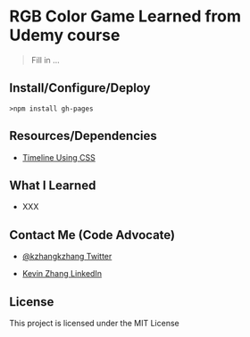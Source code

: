 # RGB Color Game Learned from Udemy course

> Fill in ...

## Install/Configure/Deploy

`>npm install gh-pages`

## Resources/Dependencies

- [Timeline Using CSS](https://bootsnipp.com/snippets/Q0ppE)

## What I Learned

- XXX

## Contact Me (Code Advocate)

- [@kzhangkzhang Twitter](https://twitter.com/kzhangkzhang)

- [Kevin Zhang LinkedIn](https://www.linkedin.com/in/kevin-zhang-apex-ebs-bigdata/)

## License

This project is licensed under the MIT License
